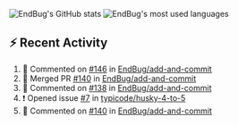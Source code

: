 ![EndBug's GitHub stats](https://github-readme-stats.vercel.app/api?username=endbug&show_icons=true&theme=dark)
![EndBug's most used languages](https://github-readme-stats.vercel.app/api/top-langs/?username=endbug&layout=compact&theme=dark)

## ⚡ Recent Activity

<!--START_SECTION:activity-->
1. 💬 Commented on [#146](https://github.com//EndBug/add-and-commit/issues/146) in [EndBug/add-and-commit](https://github.com//EndBug/add-and-commit)
2. 🎉 Merged PR [#140](https://github.com//EndBug/add-and-commit/pull/140) in [EndBug/add-and-commit](https://github.com//EndBug/add-and-commit)
3. 💬 Commented on [#138](https://github.com//EndBug/add-and-commit/issues/138) in [EndBug/add-and-commit](https://github.com//EndBug/add-and-commit)
4. ❗️ Opened issue [#7](https://github.com//typicode/husky-4-to-5/issues/7) in [typicode/husky-4-to-5](https://github.com//typicode/husky-4-to-5)
5. 💬 Commented on [#140](https://github.com//EndBug/add-and-commit/issues/140) in [EndBug/add-and-commit](https://github.com//EndBug/add-and-commit)
<!--END_SECTION:activity-->
